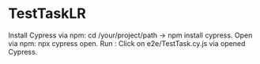 # TestTaskLR
Install Cypress via npm: cd /your/project/path -> npm install cypress.
Open via npm: npx cypress open.
Run : Click on e2e/TestTask.cy.js via opened Cypress.
